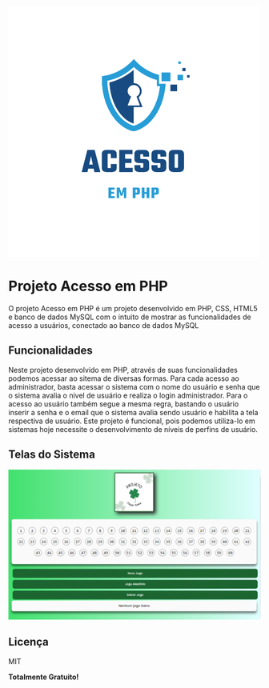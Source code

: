 
<img src="https://github.com/rod-lopes/PHP-acesso/blob/main/img/logo.png?raw=true" alt="PHP - Acesso" widht="100px">

# Projeto Acesso em PHP

O projeto Acesso em PHP é um projeto desenvolvido em PHP, CSS, HTML5 e banco de dados MySQL com o intuito de mostrar as funcionalidades de acesso a usuários, conectado ao banco de dados MySQL

## Funcionalidades

Neste projeto desenvolvido em PHP, através de suas funcionalidades podemos acessar ao sitema de diversas formas. Para cada acesso ao administrador, basta acessar o sistema com o nome do usuário e senha que o sistema avalia o nivel de usuário e realiza o login administrador. Para o acesso ao usuário também segue a mesma regra, bastando o usuário inserir a senha e o email que o sistema avalia sendo usuário e habilita a tela respectiva de usuário.
Este projeto é funcional, pois podemos utiliza-lo em sistemas hoje necessite o desenvolvimento de níveis de perfins de usuário.


## Telas do Sistema

<img src="https://github.com/rod-lopes/megasena/blob/main/tela1.png?raw=true" alt="Mega Sena">


## Licença

MIT

**Totalmente Gratuito!**
